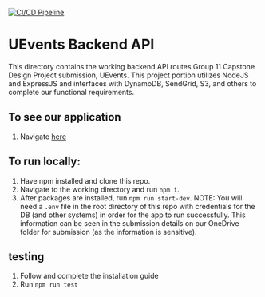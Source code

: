 [![CI/CD Pipeline](https://github.com/ECE493-Group11-UEvents/UEvents-API/actions/workflows/Aws_Deploy.yml/badge.svg?branch=main)](https://github.com/ECE493-Group11-UEvents/UEvents-API/actions/workflows/Aws_Deploy.yml)

# UEvents Backend API
This directory contains the working backend API routes Group 11 Capstone Design Project submission, UEvents. This project portion utilizes NodeJS and ExpressJS and interfaces with DynamoDB, SendGrid, S3, and others to complete our functional requirements.

## To see our application
1. Navigate [here](https://uevents.app/home)

## To run locally: 
1. Have npm installed and clone this repo.
2. Navigate to the working directory and run `npm i`.
3. After packages are installed, run `npm run start-dev`.
NOTE: You will need a `.env` file in the root directory of this repo with credentials for the DB (and other systems) in order for the app to run successfully. This information can be seen in the submission details on our OneDrive folder for submission (as the information is sensitive).

## testing
1. Follow and complete the installation guide
2. Run `npm run test`
